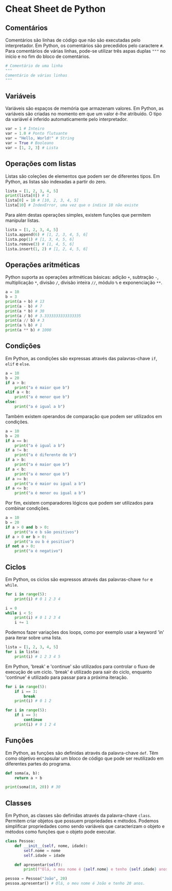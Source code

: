 # Cheat Sheet de Python

## Comentários
Comentários são linhas de código que não são executadas pelo interpretador. Em Python, os comentários são precedidos pelo caractere `#`. Para comentários de várias linhas, pode-se utilizar três aspas duplas `"""` no início e no fim do bloco de comentários.
```python
# Comentário de uma linha
"""
Comentário de várias linhas
"""
```

## Variáveis
Variáveis são espaços de memória que armazenam valores. Em Python, as variáveis são criadas no momento em que um valor é-lhe atribuído. O tipo da variável é inferido automaticamente pelo interpretador.

```python	
var = 1 # Inteiro
var = 1.0 # Ponto flutuante
var = "Hello, World!" # String
var = True # Booleano
var = [1, 2, 3] # Lista
```

## Operações com listas
Listas são coleções de elementos que podem ser de diferentes tipos. Em Python, as listas são indexadas a partir do zero.

```python
lista = [1, 2, 3, 4, 5]
print(lista[0]) # 1
lista[0] = 10 # [10, 2, 3, 4, 5]
lista[10] # IndexError, uma vez que o índice 10 não existe
```

Para além destas operações simples, existem funções que permitem manipular listas.

```python
lista = [1, 2, 3, 4, 5]
lista.append(6) # [1, 2, 3, 4, 5, 6]
lista.pop(1) # [1, 3, 4, 5, 6]
lista.remove(3) # [1, 4, 5, 6]
lista.insert(1, 2) # [1, 2, 4, 5, 6]
```

## Operações aritméticas
Python suporta as operações aritméticas básicas: adição `+`, subtração `-`, multiplicação `*`, divisão `/`, divisão inteira `//`, módulo `%` e exponenciação `**`.

```python
a = 10
b = 3
print(a + b) # 13
print(a - b) # 7
print(a * b) # 30
print(a / b) # 3.3333333333333335
print(a // b) # 3
print(a % b) # 1
print(a ** b) # 1000
```

## Condições
Em Python, as condições são expressas através das palavras-chave `if`, `elif` e `else`.

```python
a = 10
b = 20
if a > b:
    print("a é maior que b")
elif a < b:
    print("a é menor que b")
else:
    print("a é igual a b")
```

Também existem operandos de comparação que podem ser utilizados em condições.

```python
a = 10
b = 20
if a == b:
    print("a é igual a b")
if a != b:
    print("a é diferente de b")
if a > b:
    print("a é maior que b")
if a < b:
    print("a é menor que b")
if a >= b:
    print("a é maior ou igual a b")
if a <= b:
    print("a é menor ou igual a b")
```

Por fim, existem comparadores lógicos que podem ser utilizados para combinar condições.

```python
a = 10
b = 20
if a > 0 and b > 0:
    print("a e b são positivos")
if a > 0 or b > 0:
    print("a ou b é positivo")
if not a > 0:
    print("a é negativo")
```

## Ciclos
Em Python, os ciclos são expressos através das palavras-chave `for` e `while`.

```python
for i in range(5):
    print(i) # 0 1 2 3 4
```

```python
i = 0
while i < 5:
    print(i) # 0 1 2 3 4
    i += 1
```

Podemos fazer variações dos loops, como por exemplo usar a keyword 'in' para iterar sobre uma lista.

```python
lista = [1, 2, 3, 4, 5]
for i in lista:
    print(i) # 1 2 3 4 5
```

Em Python, 'break' e 'continue' são utilizados para controlar o fluxo de execução de um ciclo. 'break' é utilizado para sair do ciclo, enquanto 'continue' é utilizado para passar para a próxima iteração.

```python
for i in range(5):
    if i == 3:
        break
    print(i) # 0 1 2
```

```python
for i in range(5):
    if i == 3:
        continue
    print(i) # 0 1 2 4
```

## Funções
Em Python, as funções são definidas através da palavra-chave `def`. Têm como objetivo encapsular um bloco de código que pode ser reutilizado em diferentes partes do programa.

```python
def soma(a, b):
    return a + b

print(soma(10, 20)) # 30
```

## Classes
Em Python, as classes são definidas através da palavra-chave `class`. Permitem criar objetos que possuem propriedades e métodos. Podemos simplificar propriedades como sendo variáveis que caracterizam o objeto e métodos como funções que o objeto pode executar.

```python
class Pessoa:
    def __init__(self, nome, idade):
        self.nome = nome
        self.idade = idade

    def apresentar(self):
        print(f"Olá, o meu nome é {self.nome} e tenho {self.idade} anos.")

pessoa = Pessoa("João", 20)
pessoa.apresentar() # Olá, o meu nome é João e tenho 20 anos.
```